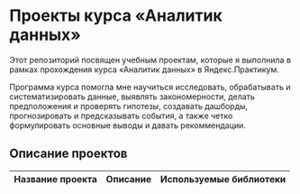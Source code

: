 # Проекты курса «Аналитик данных»
Этот репозиторий посвящен учебным проектам, которые я выполнила в рамках прохождения курса «Аналитик данных» в Яндекс.Практикум.

Программа курса помогла мне научиться исследовать, обрабатывать и систематизировать данные, выявлять закономерности, делать предположения и проверять гипотезы, создавать дашборды, прогнозировать и предсказывать события, а также четко формулировать основные выводы и давать рекоммендации.

## Описание проектов
| Название проекта | Описание | Используемые библиотеки | 
| :---------------------- | :---------------------- | :---------------------- |
